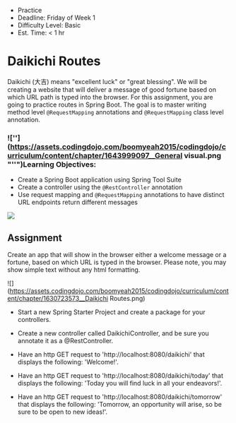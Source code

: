 *   Practice
*   Deadline: Friday of Week 1
*   Difficulty Level: Basic
*   Est. Time: < 1 hr

Daikichi Routes
===============

Daikichi (大吉) means "excellent luck" or "great blessing". We will be creating a website that will deliver a message of good fortune based on which URL path is typed into the browser. For this assignment, you are going to practice routes in Spring Boot. The goal is to master writing method level `@RequestMapping` annotations and `@RequestMapping` class level annotation.

### ![''](https://assets.codingdojo.com/boomyeah2015/codingdojo/curriculum/content/chapter/1643999097__General visual.png "''")Learning Objectives:

*   Create a Spring Boot application using Spring Tool Suite
*   Create a controller using the `@RestController` annotation
*   Use request mapping and `@RequestMapping` annotations to have distinct URL endpoints return different messages

![](https://assets.codingdojo.com/boomyeah2015/codingdojo/curriculum/content/chapter/1630083737__omikuji.jpeg)

Assignment
----------

Create an app that will show in the browser either a welcome message or a fortune, based on which URL is typed in the browser. Please note, you may show simple text without any html formatting.

![](https://assets.codingdojo.com/boomyeah2015/codingdojo/curriculum/content/chapter/1630723573__Daikichi Routes.png)

*   Start a new Spring Starter Project and create a package for your controllers.
    
*   Create a new controller called DaikichiController, and be sure you annotate it as a @RestController.
    
*   Have an http GET request to 'http://localhost:8080/daikichi' that displays the following: 'Welcome!'.
    
*   Have an http GET request to 'http://localhost:8080/daikichi/today' that displays the following: 'Today you will find luck in all your endeavors!'.
    
*   Have an http GET request to 'http://localhost:8080/daikichi/tomorrow' that displays the following: 'Tomorrow, an opportunity will arise, so be sure to be open to new ideas!'.